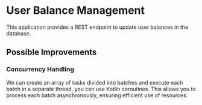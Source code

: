 # User Balance Management

This application provides a REST endpoint to update user balances in the database.

## Possible Improvements

### Concurrency Handling

We can create an array of tasks divided into batches and execute each batch in a separate thread, you can use Kotlin coroutines. This allows you to process each batch asynchronously, ensuring efficient use of resources.
